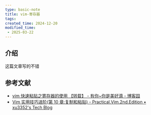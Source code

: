 ```yaml
---
type: basic-note
title: vim-寄存器
tags:
created_time: 2024-12-20
modified_time: 
 - 2025-03-22
---
```


## 介绍

这篇文章写的不错

## 参考文献

- [vim 快速粘贴之寄存器的使用 【转载】 - 有你~你是美好滴 - 博客园](https://www.cnblogs.com/zhrngM/p/14087163.html)
- [Vim 实用技巧进阶(第 10 章:复制和粘贴) - Practical.Vim.2nd.Edition • xu3352's Tech Blog](https://xu3352.github.io/linux/2018/11/01/practical-vim-skills-chapter-10)
